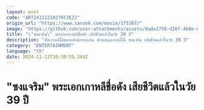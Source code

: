 ```yaml
---
layout: post
code: "ART2411121027HTJE2J"
origin_url: "https://www.sanook.com/movie/175367/"
image: "https://github.com/user-attachments/assets/8ada1750-d26f-468e-8980-8a38f777c722"
title: "\"ซงแจริม\" พระเอกเกาหลีชื่อดัง เสียชีวิตแล้วในวัย 39 ปี"
description: "สื่อเกาหลีใต้หลายสำนักรายงาน นักแสดงเกาหลีใต้ ซงแจริม เสียชีวิตแล้วในวัย 39 ปี"
category: "ENTERTAINMENT"
language: "th"
date: 2024-11-12T10:30:55.244Z
---
```


# "ซงแจริม" พระเอกเกาหลีชื่อดัง เสียชีวิตแล้วในวัย 39 ปี
